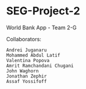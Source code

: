 SEG-Project-2
=============

World Bank App - Team 2-G

Collaborators:

    Andrei Juganaru
    Mohammed Abdul Latif
    Valentina Popova
    Amrit Ramchandani Chugani
    John Waghorn
    Jonathan Zephir
    Assaf Yossifoff

